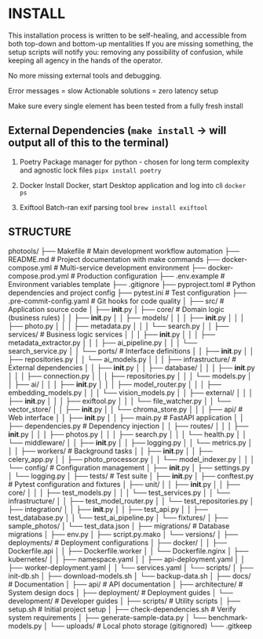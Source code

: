 # INSTALL

This installation process is written to be self-healing, and accessible from both top-down and bottom-up mentalities
If you are missing something, the setup scripts will notify you: removing any possibility of confusion, while keeping all agency in the hands of the operator.

No more missing external tools and debugging.

Error messages = slow
Actionable solutions = zero latency setup

Make sure every single element has been tested from a fully fresh install

## External Dependencies (`make install` -> will output all of this to the terminal)

1. Poetry
Package manager for python - chosen for long term complexity and agnostic lock files
`pipx install poetry`

2. Docker
Install Docker, start Desktop application and log into cli
`docker ps`

3. Exiftool
Batch-ran exif parsing tool
`brew install exiftool`

## STRUCTURE

photools/
├── Makefile                     # Main development workflow automation
├── README.md                   # Project documentation with make commands
├── docker-compose.yml          # Multi-service development environment
├── docker-compose.prod.yml     # Production configuration
├── .env.example               # Environment variables template
├── .gitignore
├── pyproject.toml             # Python dependencies and project config
├── pytest.ini                # Test configuration
├── .pre-commit-config.yaml    # Git hooks for code quality
│
├── src/                       # Application source code
│   ├── __init__.py
│   ├── core/                  # Domain logic (business rules)
│   │   ├── __init__.py
│   │   ├── models/
│   │   │   ├── __init__.py
│   │   │   ├── photo.py
│   │   │   ├── metadata.py
│   │   │   └── search.py
│   │   ├── services/          # Business logic services
│   │   │   ├── __init__.py
│   │   │   ├── metadata_extractor.py
│   │   │   ├── ai_pipeline.py
│   │   │   └── search_service.py
│   │   └── ports/             # Interface definitions
│   │       ├── __init__.py
│   │       ├── repositories.py
│   │       └── ai_models.py
│   │
│   ├── infrastructure/        # External dependencies
│   │   ├── __init__.py
│   │   ├── database/
│   │   │   ├── __init__.py
│   │   │   ├── connection.py
│   │   │   ├── repositories.py
│   │   │   └── models.py
│   │   ├── ai/
│   │   │   ├── __init__.py
│   │   │   ├── model_router.py
│   │   │   ├── embedding_models.py
│   │   │   └── vision_models.py
│   │   ├── external/
│   │   │   ├── __init__.py
│   │   │   ├── exiftool.py
│   │   │   └── file_watcher.py
│   │   └── vector_store/
│   │       ├── __init__.py
│   │       └── chroma_store.py
│   │
│   ├── api/                   # Web interface
│   │   ├── __init__.py
│   │   ├── main.py           # FastAPI application
│   │   ├── dependencies.py   # Dependency injection
│   │   ├── routes/
│   │   │   ├── __init__.py
│   │   │   ├── photos.py
│   │   │   ├── search.py
│   │   │   └── health.py
│   │   └── middleware/
│   │       ├── __init__.py
│   │       ├── logging.py
│   │       └── metrics.py
│   │
│   ├── workers/               # Background tasks
│   │   ├── __init__.py
│   │   ├── celery_app.py
│   │   ├── photo_processor.py
│   │   └── model_indexer.py
│   │
│   └── config/                # Configuration management
│       ├── __init__.py
│       ├── settings.py
│       └── logging.py
│
├── tests/                     # Test suite
│   ├── __init__.py
│   ├── conftest.py           # Pytest configuration and fixtures
│   ├── unit/
│   │   ├── __init__.py
│   │   ├── core/
│   │   │   ├── test_models.py
│   │   │   └── test_services.py
│   │   └── infrastructure/
│   │       ├── test_model_router.py
│   │       └── test_repositories.py
│   ├── integration/
│   │   ├── __init__.py
│   │   ├── test_api.py
│   │   ├── test_database.py
│   │   └── test_ai_pipeline.py
│   └── fixtures/
│       ├── sample_photos/
│       └── test_data.json
│
├── migrations/                # Database migrations
│   ├── env.py
│   ├── script.py.mako
│   └── versions/
│
├── deployments/              # Deployment configurations
│   ├── docker/
│   │   ├── Dockerfile.api
│   │   ├── Dockerfile.worker
│   │   └── Dockerfile.nginx
│   ├── kubernetes/
│   │   ├── namespace.yaml
│   │   ├── api-deployment.yaml
│   │   ├── worker-deployment.yaml
│   │   └── services.yaml
│   └── scripts/
│       ├── init-db.sh
│       ├── download-models.sh
│       └── backup-data.sh
│
├── docs/                     # Documentation
│   ├── api/                  # API documentation
│   ├── architecture/         # System design docs
│   ├── deployment/           # Deployment guides
│   └── development/          # Developer guides
│
├── scripts/                  # Utility scripts
│   ├── setup.sh             # Initial project setup
│   ├── check-dependencies.sh # Verify system requirements
│   ├── generate-sample-data.py
│   └── benchmark-models.py
│
└── uploads/                  # Local photo storage (gitignored)
    └── .gitkeep
